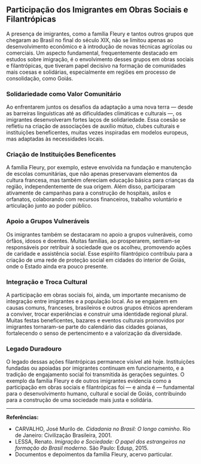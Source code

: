 ## Participação dos Imigrantes em Obras Sociais e Filantrópicas

A presença de imigrantes, como a família Fleury e tantos outros grupos que chegaram ao Brasil no final do século XIX, não se limitou apenas ao desenvolvimento econômico e à introdução de novas técnicas agrícolas ou comerciais. Um aspecto fundamental, frequentemente destacado em estudos sobre imigração, é o envolvimento desses grupos em obras sociais e filantrópicas, que tiveram papel decisivo na formação de comunidades mais coesas e solidárias, especialmente em regiões em processo de consolidação, como Goiás.

### Solidariedade como Valor Comunitário

Ao enfrentarem juntos os desafios da adaptação a uma nova terra — desde as barreiras linguísticas até as dificuldades climáticas e culturais —, os imigrantes desenvolveram fortes laços de solidariedade. Essa coesão se refletiu na criação de associações de auxílio mútuo, clubes culturais e instituições beneficentes, muitas vezes inspiradas em modelos europeus, mas adaptadas às necessidades locais.

### Criação de Instituições Beneficentes

A família Fleury, por exemplo, esteve envolvida na fundação e manutenção de escolas comunitárias, que não apenas preservavam elementos da cultura francesa, mas também ofereciam educação básica para crianças da região, independentemente de sua origem. Além disso, participaram ativamente de campanhas para a construção de hospitais, asilos e orfanatos, colaborando com recursos financeiros, trabalho voluntário e articulação junto ao poder público.

### Apoio a Grupos Vulneráveis

Os imigrantes também se destacaram no apoio a grupos vulneráveis, como órfãos, idosos e doentes. Muitas famílias, ao prosperarem, sentiam-se responsáveis por retribuir à sociedade que os acolheu, promovendo ações de caridade e assistência social. Esse espírito filantrópico contribuiu para a criação de uma rede de proteção social em cidades do interior de Goiás, onde o Estado ainda era pouco presente.

### Integração e Troca Cultural

A participação em obras sociais foi, ainda, um importante mecanismo de integração entre imigrantes e a população local. Ao se engajarem em causas comuns, franceses, brasileiros e outros grupos étnicos aprenderam a conviver, trocar experiências e construir uma identidade regional plural. Muitas festas beneficentes, bazares e eventos culturais promovidos por imigrantes tornaram-se parte do calendário das cidades goianas, fortalecendo o senso de pertencimento e a valorização da diversidade.

### Legado Duradouro

O legado dessas ações filantrópicas permanece visível até hoje. Instituições fundadas ou apoiadas por imigrantes continuam em funcionamento, e a tradição de engajamento social foi transmitida às gerações seguintes. O exemplo da família Fleury e de outros imigrantes evidencia como a participação em obras sociais e filantrópicas foi — e ainda é — fundamental para o desenvolvimento humano, cultural e social de Goiás, contribuindo para a construção de uma sociedade mais justa e solidária.

---

**Referências:**

- CARVALHO, José Murilo de. *Cidadania no Brasil: O longo caminho*. Rio de Janeiro: Civilização Brasileira, 2001.
- LESSA, Renato. *Imigração e Sociedade: O papel dos estrangeiros na formação do Brasil moderno*. São Paulo: Edusp, 2015.
- Documentos e depoimentos da família Fleury, acervo particular.